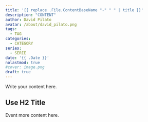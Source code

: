 ```yaml
---
title: '{{ replace .File.ContentBaseName "-" " " | title }}'
description: "CONTENT"
author: David Pilato
avatar: /about/david_pilato.png
tags:
  - TAG
categories:
  - CATEGORY
series:
  - SERIE
date: '{{ .Date }}'
nolastmod: true
#cover: image.png
draft: true
---
```


Write your content here.

<!--more-->

## Use H2 Title

Event more content here.
